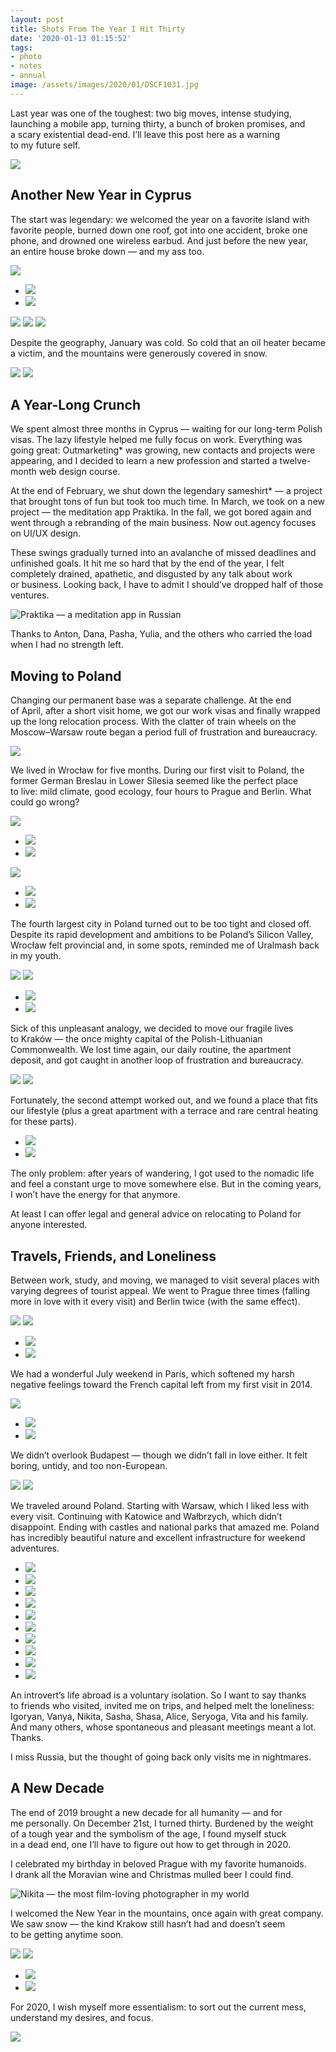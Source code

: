 ```yaml
---
layout: post
title: Shots From The Year I Hit Thirty
date: '2020-01-13 01:15:52'
tags:
- photo
- notes
- annual
image: /assets/images/2020/01/DSCF1031.jpg
---
```


Last year was one of the toughest: two big moves, intense studying, launching a mobile app, turning thirty, a bunch of broken promises, and a scary existential dead-end. I’ll leave this post here as a warning to my future self.

![](/assets/images/2020/01/DSCF1031.jpg)

## Another New Year in Cyprus

The start was legendary: we welcomed the year on a favorite island with favorite people, burned down one roof, got into one accident, broke one phone, and drowned one wireless earbud. And just before the new year, an entire house broke down — and my ass too.

![](/assets/images/2020/01/DSCF7503.jpg)
- ![](/assets/images/2020/01/DSCF7663.jpg)
- ![](/assets/images/2020/01/DSCF8621-2.jpg)

![](/assets/images/2020/01/DSCF8662-1.jpg)
![](/assets/images/2020/01/DSCF8558-6.jpg)
![](/assets/images/2020/01/DSCF8076-1.jpg)

Despite the geography, January was cold. So cold that an oil heater became a victim, and the mountains were generously covered in snow.

![](/assets/images/2020/01/DSCF7466-1.jpg)
![](/assets/images/2020/01/DSCF7984.jpg)

## A Year-Long Crunch

We spent almost three months in Cyprus — waiting for our long-term Polish visas. The lazy lifestyle helped me fully focus on work. Everything was going great: Outmarketing* was growing, new contacts and projects were appearing, and I decided to learn a new profession and started a twelve-month web design course.

At the end of February, we shut down the legendary sameshirt* — a project that brought tons of fun but took too much time. In March, we took on a new project — the meditation app Praktika. In the fall, we got bored again and went through a rebranding of the main business. Now out.agency focuses on UI/UX design.

These swings gradually turned into an avalanche of missed deadlines and unfinished goals. It hit me so hard that by the end of the year, I felt completely drained, apathetic, and disgusted by any talk about work or business. Looking back, I have to admit I should’ve dropped half of those ventures.

![Praktika — a meditation app in Russian](/assets/images/2020/01/DSCF0440.jpg)

Thanks to Anton, Dana, Pasha, Yulia, and the others who carried the load when I had no strength left.

## Moving to Poland

Changing our permanent base was a separate challenge. At the end of April, after a short visit home, we got our work visas and finally wrapped up the long relocation process. With the clatter of train wheels on the Moscow–Warsaw route began a period full of frustration and bureaucracy.

![](/assets/images/2020/01/DSCF9168.jpg)

We lived in Wrocław for five months. During our first visit to Poland, the former German Breslau in Lower Silesia seemed like the perfect place to live: mild climate, good ecology, four hours to Prague and Berlin. What could go wrong?

![](/assets/images/2020/01/DSCF9331.jpg)
- ![](/assets/images/2020/01/DSCF9409.jpg)
- ![](/assets/images/2020/01/DSCF8893.jpg)

![](/assets/images/2020/01/DSCF9086-1.jpg)
- ![](/assets/images/2020/01/DSCF9243.jpg)
- ![](/assets/images/2020/01/DSCF0245-1.jpg)

The fourth largest city in Poland turned out to be too tight and closed off. Despite its rapid development and ambitions to be Poland’s Silicon Valley, Wrocław felt provincial and, in some spots, reminded me of Uralmash back in my youth.

![](/assets/images/2020/01/DSCF9049.jpg)
![](/assets/images/2020/01/DSCF9278-1.jpg)
- ![](/assets/images/2020/01/DSCF9233-1.jpg)
- ![](/assets/images/2020/01/DSCF0207.jpg)

Sick of this unpleasant analogy, we decided to move our fragile lives to Kraków — the once mighty capital of the Polish-Lithuanian Commonwealth. We lost time again, our daily routine, the apartment deposit, and got caught in another loop of frustration and bureaucracy.

![](/assets/images/2020/01/DSCF1488.jpg)
![](/assets/images/2020/01/DSCF1071.jpg)

Fortunately, the second attempt worked out, and we found a place that fits our lifestyle (plus a great apartment with a terrace and rare central heating for these parts).

- ![](/assets/images/2020/01/DSCF0843.jpg)
- ![](/assets/images/2020/01/DSCF1126.jpg)

The only problem: after years of wandering, I got used to the nomadic life and feel a constant urge to move somewhere else. But in the coming years, I won’t have the energy for that anymore.

At least I can offer legal and general advice on relocating to Poland for anyone interested.

## Travels, Friends, and Loneliness

Between work, study, and moving, we managed to visit several places with varying degrees of tourist appeal. We went to Prague three times (falling more in love with it every visit) and Berlin twice (with the same effect).

![](/assets/images/2020/01/DSCF8977.jpg)
![](/assets/images/2020/01/DSCF9873.jpg)
- ![](/assets/images/2020/01/DSCF8979.jpg)
- ![](/assets/images/2020/01/DSCF8983.jpg)

We had a wonderful July weekend in Paris, which softened my harsh negative feelings toward the French capital left from my first visit in 2014.

![](/assets/images/2020/01/DSCF9635.jpg)
- ![](/assets/images/2020/01/DSCF9567.jpg)
- ![](/assets/images/2020/01/DSCF9651.jpg)

We didn’t overlook Budapest — though we didn’t fall in love either. It felt boring, untidy, and too non-European.

![](/assets/images/2020/01/DSCF0736.jpg)
![](/assets/images/2020/01/DSCF0634.jpg)

We traveled around Poland. Starting with Warsaw, which I liked less with every visit. Continuing with Katowice and Wałbrzych, which didn’t disappoint. Ending with castles and national parks that amazed me. Poland has incredibly beautiful nature and excellent infrastructure for weekend adventures.

- ![](/assets/images/2020/01/DSCF0353.jpg)
- ![](/assets/images/2020/01/DSCF0361.jpg)
- ![](/assets/images/2020/01/DSCF9863.jpg)
- ![](/assets/images/2020/01/DSCF9153.jpg)
- ![](/assets/images/2020/01/DSCF9161.jpg)
- ![](/assets/images/2020/01/DSCF9821-1.jpg)
- ![](/assets/images/2020/01/DSCF1472-1.jpg)
- ![](/assets/images/2020/01/DSCF1483-1.jpg)
- ![](/assets/images/2020/01/DSCF9739-1.jpg)
- ![](/assets/images/2020/01/DSCF9767-1.jpg)

An introvert’s life abroad is a voluntary isolation. So I want to say thanks to friends who visited, invited me on trips, and helped melt the loneliness: Igoryan, Vanya, Nikita, Sasha, Shasa, Alice, Seryoga, Vita and his family. And many others, whose spontaneous and pleasant meetings meant a lot. Thanks.

I miss Russia, but the thought of going back only visits me in nightmares.

## A New Decade

The end of 2019 brought a new decade for all humanity — and for me personally. On December 21st, I turned thirty. Burdened by the weight of a tough year and the symbolism of the age, I found myself stuck in a dead end, one I’ll have to figure out how to get through in 2020.

I celebrated my birthday in beloved Prague with my favorite humanoids. I drank all the Moravian wine and Christmas mulled beer I could find.

![Nikita — the most film-loving photographer in my world](/assets/images/2020/01/File-00005.jpg)

I welcomed the New Year in the mountains, once again with great company. We saw snow — the kind Krakow still hasn’t had and doesn’t seem to be getting anytime soon.

![](/assets/images/2020/01/DSCF1288.jpg)
![](/assets/images/2020/01/DSCF1368.jpg)
- ![](/assets/images/2020/01/DSCF1388.jpg)
- ![](/assets/images/2020/01/DSCF1275.jpg)

For 2020, I wish myself more essentialism: to sort out the current mess, understand my desires, and focus.

![](/assets/images/2020/01/DSCF1356.jpg)
